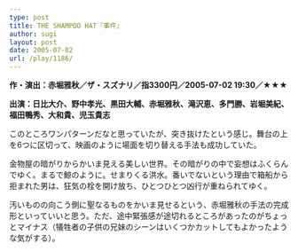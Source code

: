 ```yaml
---
type: post
title: THE SHAMPOO HAT『事件』
author: sugi
layout: post
date: 2005-07-02
url: /play/1186/
---
```

**作・演出：赤堀雅秋／ザ・スズナリ／指3300円／2005-07-02 19:30／★★★**

**出演：日比大介、野中孝光、黒田大輔、赤堀雅秋、滝沢恵、多門勝、岩堀美紀、福田鴨秀、大和貴、児玉貴志**

このところワンパターンだなと思っていたが、突き抜けたという感じ。舞台の上を6つに区切って、映画のように場面を切り替える手法も成功していた。

金物屋の暗がりからかいま見える美しい世界。その暗がりの中で妄想はふくらんでゆく。まるで鯨のように。せまりくる洪水。番いでないという理由で箱船から拒まれた男は、狂気の栓を開け放ち、ひとつひとつ凶行が重ねられてゆく。

汚いものの向こう側に聖なるものをかいま見せるという、赤堀雅秋の手法の完成形といっていいと思う。ただ、途中緊張感が途切れるところがあったのがちょっとマイナス（犠牲者の子供の兄妹のシーンはいくつかカットしてもよかったような気がする）。
